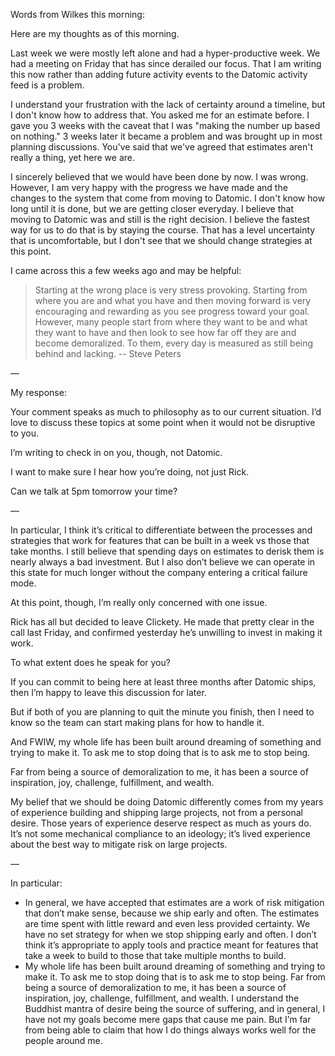 Words from Wilkes this morning:

Here are my thoughts as of this morning.

Last week we were mostly left alone and had a hyper-productive week. We had a meeting on Friday that has since derailed our focus. That I am writing this now rather than adding future activity events to the Datomic activity feed is a problem.

I understand your frustration with the lack of certainty around a timeline, but I don't know how to address that. You asked me for an estimate before. I gave you 3 weeks with the caveat that I was "making the number up based on nothing." 3 weeks later it became a problem and was brought up in most planning discussions. You've said that we've agreed that estimates aren't really a thing, yet here we are.

I sincerely believed that we would have been done by now. I was wrong. However, I am very happy with the progress we have made and the changes to the system that come from moving to Datomic. I don't know how long until it is done, but we are getting closer everyday. I believe that moving to Datomic was and still is the right decision. I believe the fastest way for us to do that is by staying the course. That has a level uncertainty that is uncomfortable, but I don't see that we should change strategies at this point.

I came across this a few weeks ago and may be helpful:

 > Starting at the wrong place is very stress provoking. Starting from where you are and what you have and then moving forward is very encouraging and rewarding as you see progress toward your goal. However, many people start from where they want to be and what they want to have and then look to see how far off they are and become demoralized. To them, every day is measured as still being behind and lacking. -- Steve Peters

—

My response:

Your comment speaks as much to philosophy as to our current situation. I’d love to discuss these topics at some point when it would not be disruptive to you.

I’m writing to check in on you, though, not Datomic.

I want to make sure I hear how you’re doing, not just Rick.

Can we talk at 5pm tomorrow your time?

—

In particular, I think it’s critical to differentiate between the processes and strategies that work for features that can be built in a week vs those that take months. I still believe that spending days on estimates to derisk them is nearly always a bad investment. But I also don’t believe we can operate in this state for much longer without the company entering a critical failure mode.

At this point, though, I’m really only concerned with one issue.

Rick has all but decided to leave Clickety. He made that pretty clear in the call last Friday, and confirmed yesterday he’s unwilling to invest in making it work.

To what extent does he speak for you?

If you can commit to being here at least three months after Datomic ships, then I’m happy to leave this discussion for later.

But if both of you are planning to quit the minute you finish, then I need to know so the team can start making plans for how to handle it.

And FWIW, my whole life has been built around dreaming of something and trying to make it. To ask me to stop doing that is to ask me to stop being. 

Far from being a source of demoralization to me, it has been a source of inspiration, joy, challenge, fulfillment, and wealth.

My belief that we should be doing Datomic differently comes from my years of experience building and shipping large projects, not from a personal desire. Those years of experience deserve respect as much as yours do. It’s not some mechanical compliance to an ideology; it’s lived experience about the best way to mitigate risk on large projects.



—

In particular:
- In general, we have accepted that estimates are a work of risk mitigation that don’t make sense, because we ship early and often. The estimates are time spent with little reward and even less provided certainty. We have no set strategy for when we stop shipping early and often. I don’t think it’s appropriate to apply tools and practice meant for features that take a week to build to those that take multiple months to build.
- My whole life has been built around dreaming of something and trying to make it. To ask me to stop doing that is to ask me to stop being. Far from being a source of demoralization to me, it has been a source of inspiration, joy, challenge, fulfillment, and wealth. I understand the Buddhist mantra of desire being the source of suffering, and in general, I have not my goals become mere gaps that cause me pain. But I’m far from being able to claim that how I do things always works well for the people around me.
